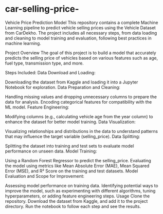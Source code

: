 # car-selling-price-
Vehicle Price Prediction Model
This repository contains a complete Machine Learning pipeline to predict vehicle selling prices using the Vehicle Dataset from CarDekho. The project includes all necessary steps, from data loading and cleaning to model training and evaluation, following best practices in machine learning.

Project Overview
The goal of this project is to build a model that accurately predicts the selling price of vehicles based on various features such as age, fuel type, transmission type, and more.

Steps Included:
Data Download and Loading:

Downloading the dataset from Kaggle and loading it into a Jupyter Notebook for exploration.
Data Preparation and Cleaning:

Handling missing values and dropping unnecessary columns to prepare the data for analysis.
Encoding categorical features for compatibility with the ML model.
Feature Engineering:

Modifying columns (e.g., calculating vehicle age from the year column) to enhance the dataset for better model training.
Data Visualization:

Visualizing relationships and distributions in the data to understand patterns that may influence the target variable (selling_price).
Data Splitting:

Splitting the dataset into training and test sets to evaluate model performance on unseen data.
Model Training:

Using a Random Forest Regressor to predict the selling_price.
Evaluating the model using metrics like Mean Absolute Error (MAE), Mean Squared Error (MSE), and R² Score on the training and test datasets.
Model Evaluation and Scope for Improvement:

Assessing model performance on training data.
Identifying potential ways to improve the model, such as experimenting with different algorithms, tuning hyperparameters, or adding feature engineering steps.
Usage
Clone the repository.
Download the dataset from Kaggle, and add it to the project directory.
Run the notebook to follow each step and see the results.
